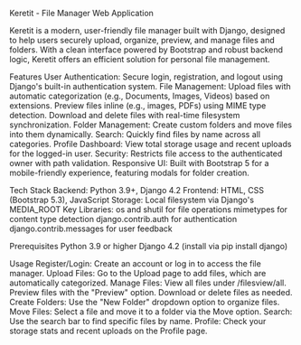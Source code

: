 Keretit - File Manager Web Application

Keretit is a modern, user-friendly file manager built with Django, designed to help users securely upload, organize, preview, and manage files and folders. With a clean interface powered by Bootstrap and robust backend logic, Keretit offers an efficient solution for personal file management.

Features
User Authentication: Secure login, registration, and logout using Django's built-in authentication system.
File Management:
Upload files with automatic categorization (e.g., Documents, Images, Videos) based on extensions.
Preview files inline (e.g., images, PDFs) using MIME type detection.
Download and delete files with real-time filesystem synchronization.
Folder Management: Create custom folders and move files into them dynamically.
Search: Quickly find files by name across all categories.
Profile Dashboard: View total storage usage and recent uploads for the logged-in user.
Security: Restricts file access to the authenticated owner with path validation.
Responsive UI: Built with Bootstrap 5 for a mobile-friendly experience, featuring modals for folder creation.

Tech Stack
Backend: Python 3.9+, Django 4.2
Frontend: HTML, CSS (Bootstrap 5.3), JavaScript
Storage: Local filesystem via Django's MEDIA_ROOT
Key Libraries:
os and shutil for file operations
mimetypes for content type detection
django.contrib.auth for authentication
django.contrib.messages for user feedback

Prerequisites
Python 3.9 or higher
Django 4.2 (install via pip install django)

Usage
Register/Login: Create an account or log in to access the file manager.
Upload Files: Go to the Upload page to add files, which are automatically categorized.
Manage Files:
View all files under /filesview/all.
Preview files with the "Preview" option.
Download or delete files as needed.
Create Folders: Use the "New Folder" dropdown option to organize files.
Move Files: Select a file and move it to a folder via the Move option.
Search: Use the search bar to find specific files by name.
Profile: Check your storage stats and recent uploads on the Profile page.
